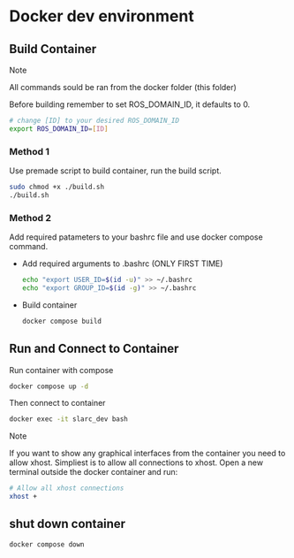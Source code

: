 # Docker dev environment

## Build Container

> [!NOTE] 
> All commands sould be ran from the docker folder (this folder)

Before building remember to set ROS_DOMAIN_ID, it defaults to 0.

```sh
# change [ID] to your desired ROS_DOMAIN_ID
export ROS_DOMAIN_ID=[ID]
```

### Method 1

Use premade script to build container, run the build script.

```sh
sudo chmod +x ./build.sh
./build.sh
```

### Method 2

Add required patameters to your bashrc file and use docker compose command.

- Add required arguments to .bashrc (ONLY FIRST TIME)
  ```sh 
  echo "export USER_ID=$(id -u)" >> ~/.bashrc
  echo "export GROUP_ID=$(id -g)" >> ~/.bashrc
  ```

- Build container
  ```sh
  docker compose build
  ```

## Run and Connect to Container

Run container with compose
```sh
docker compose up -d
```
Then connect to container
```sh
docker exec -it slarc_dev bash
```

>[!NOTE]
>If you want to show any graphical interfaces from the container you need to allow xhost. Simpliest is to allow all connections to xhost. Open a new terminal outside the docker container and run:
>  ```sh
>  # Allow all xhost connections
>  xhost +
>  ```


## shut down container
```sh
docker compose down
```
